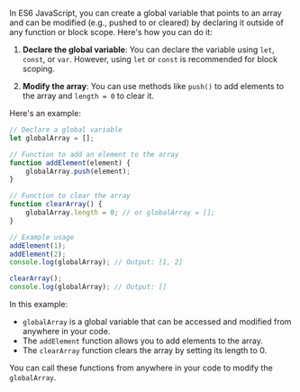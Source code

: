 In ES6 JavaScript, you can create a global variable that points to an array and can be modified (e.g., pushed to or cleared) by declaring it outside of any function or block scope. Here's how you can do it:

1. **Declare the global variable**: You can declare the variable using `let`, `const`, or `var`. However, using `let` or `const` is recommended for block scoping.

2. **Modify the array**: You can use methods like `push()` to add elements to the array and `length = 0` to clear it.

Here's an example:

```javascript
// Declare a global variable
let globalArray = [];

// Function to add an element to the array
function addElement(element) {
    globalArray.push(element);
}

// Function to clear the array
function clearArray() {
    globalArray.length = 0; // or globalArray = [];
}

// Example usage
addElement(1);
addElement(2);
console.log(globalArray); // Output: [1, 2]

clearArray();
console.log(globalArray); // Output: []
```

In this example:
- `globalArray` is a global variable that can be accessed and modified from anywhere in your code.
- The `addElement` function allows you to add elements to the array.
- The `clearArray` function clears the array by setting its length to 0. 

You can call these functions from anywhere in your code to modify the `globalArray`.